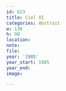 ```yaml
---
id: 623
title: Ciel XI
categories: Abstrait
w: 130
h: 98
location:
note:
file:
year: '1985'
year_start: 1985
year_end:
image:

---
```

